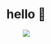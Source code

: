 <h1 align="center">
  hello 👋
</h1>

<div align="center">
  <img src="https://media.giphy.com/media/v1.Y2lkPTc5MGI3NjExYTg3NTViMjM1NjYxM2ViZjc2NjNmYTdmMzUyODFlYzk1MzU5NDUxZiZlcD12MV9pbnRlcm5hbF9naWZzX2dpZklkJmN0PWc/xQ7NKUKR2qg0jQ5uwC/giphy.gif">
</div>
